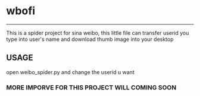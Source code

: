 # wbofi

-------

This is a spider project for sina weibo, this little file can transfer userid you type into user's name and download thumb image into your desktop

## USAGE

open weibo_spider.py and change the userid u want

### MORE IMPORVE FOR THIS PROJECT WILL COMING SOON
